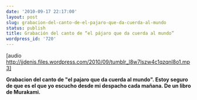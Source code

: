 ```yaml
---
date: '2010-09-17 22:17:00'
layout: post
slug: grabacion-del-canto-de-el-pajaro-que-da-cuerda-al-mundo
status: publish
title: Grabación del canto de “el pájaro que da cuerda al mundo”
wordpress_id: '720'
---
```


[audio http://jjdenis.files.wordpress.com/2010/09/tumblr_l8w7lszw4c1qzqnl8o1.mp3]

    










**Grabacion del canto de "el pajaro que da cuerda al mundo". Estoy seguro de que es el que yo escucho desde mi despacho cada mañana. De un libro de Murakami.**


  
